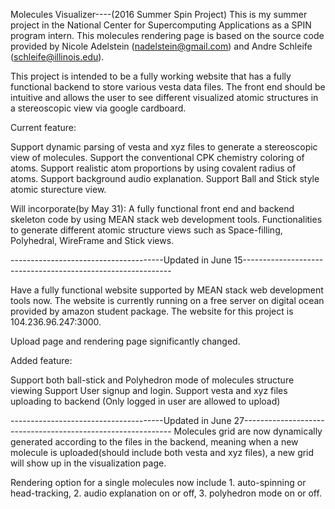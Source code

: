 Molecules Visualizer----(2016 Summer Spin Project)
This is my summer project in the National Center for Supercomputing Applications as a SPIN program intern.
This molecules rendering page is based on the source code provided by Nicole Adelstein (nadelstein@gmail.com) and Andre Schleife (schleife@illinois.edu).

This project is intended to be a fully working website that has a fully functional backend to store various vesta data files. The front end should be intuitive and allows the user to see different visualized atomic structures in a stereoscopic view via google cardboard.

Current feature:

Support dynamic parsing of vesta and xyz files to generate a stereoscopic view of molecules.
Support the conventional CPK chemistry coloring of atoms.
Support realistic atom proportions by using covalent radius of atoms.
Support background audio explanation.
Support Ball and Stick style atomic sturecture view. 

Will incorporate(by May 31):
A fully functional front end and backend skeleton code by using MEAN stack web development tools.
Functionalities to generate different atomic structure views such as Space-filling, Polyhedral, WireFrame and Stick views.

--------------------------------------Updated in June 15------------------------------------------------------------

Have a fully functional website supported by MEAN stack web development tools now. 
The website is currently running on a free server on digital ocean provided by amazon student package. 
The website for this project is 104.236.96.247:3000. 

Upload page and rendering page significantly changed.

Added feature:

Support both ball-stick and Polyhedron mode of molecules structure viewing
Support User signup and login.
Support vesta and xyz files uploading to backend (Only logged in user are allowed to upload)

--------------------------------------Updated in June 27------------------------------------------------------------
Molecules grid are now dynamically generated according to the files in the backend, meaning when a new molecule is uploaded(should include both vesta and xyz files), a new grid will show up in the visualization page.

Rendering option for a single molecules now include 1. auto-spinning or head-tracking, 2. audio explanation on or off, 3. polyhedron mode on or off. 
